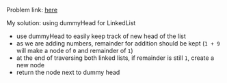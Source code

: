 Problem link: [here](https://leetcode.com/problems/add-two-numbers/)

My solution: using dummyHead for LinkedList

- use dummyHead to easily keep track of new head of the list
- as we are adding numbers, remainder for addition should be kept (`1 + 9` will make a node of `0` and remainder of `1`)
- at the end of traversing both linked lists, if remainder is still `1`, create a new node
- return the node next to dummy head
